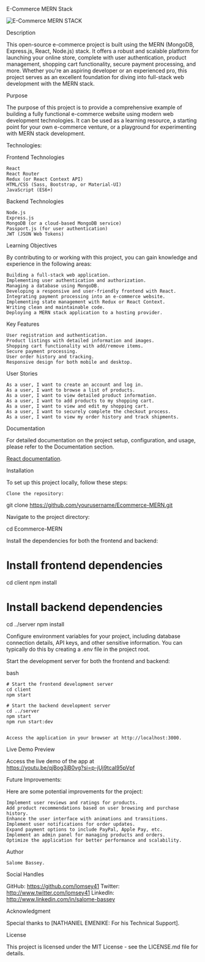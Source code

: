 E-Commerce MERN Stack

![E-Commerce MERN STACK](https://i.imgur.com/LZafZ91.png)



Description

This open-source e-commerce project is built using the MERN (MongoDB, Express.js, React, Node.js) stack. It offers a robust and scalable platform for launching your online store, complete with user authentication, product management, shopping cart functionality, secure payment processing, and more. Whether you're an aspiring developer or an experienced pro, this project serves as an excellent foundation for diving into full-stack web development with the MERN stack.


Purpose

The purpose of this project is to provide a comprehensive example of building a fully functional e-commerce website using modern web development technologies. It can be used as a learning resource, a starting point for your own e-commerce venture, or a playground for experimenting with MERN stack development.


Technologies:

Frontend Technologies

    React
    React Router
    Redux (or React Context API)
    HTML/CSS (Sass, Bootstrap, or Material-UI)
    JavaScript (ES6+)
    



Backend Technologies

    Node.js
    Express.js
    MongoDB (or a cloud-based MongoDB service)
    Passport.js (for user authentication)
    JWT (JSON Web Tokens)
    



Learning Objectives

By contributing to or working with this project, you can gain knowledge and experience in the following areas:

    Building a full-stack web application.
    Implementing user authentication and authorization.
    Managing a database using MongoDB.
    Developing a responsive and user-friendly frontend with React.
    Integrating payment processing into an e-commerce website.
    Implementing state management with Redux or React Context.
    Writing clean and maintainable code.
    Deploying a MERN stack application to a hosting provider.



Key Features

    User registration and authentication.
    Product listings with detailed information and images.
    Shopping cart functionality with add/remove items.
    Secure payment processing.
    User order history and tracking.
    Responsive design for both mobile and desktop.



User Stories

    As a user, I want to create an account and log in.
    As a user, I want to browse a list of products.
    As a user, I want to view detailed product information.
    As a user, I want to add products to my shopping cart.
    As a user, I want to view and edit my shopping cart.
    As a user, I want to securely complete the checkout process.
    As a user, I want to view my order history and track shipments.



Documentation

For detailed documentation on the project setup, configuration, and usage, please refer to the Documentation section.

[React documentation](https://reactjs.org/).



Installation

To set up this project locally, follow these steps:


    Clone the repository:

    

git clone https://github.com/yourusername/Ecommerce-MERN.git

Navigate to the project directory:



cd Ecommerce-MERN

Install the dependencies for both the frontend and backend:



# Install frontend dependencies
cd client
npm install


# Install backend dependencies
cd ../server
npm install

Configure environment variables for your project, including database connection details, API keys, and other sensitive information. You can typically do this by creating a .env file in the project root.


Start the development server for both the frontend and backend:

bash

    # Start the frontend development server
    cd client
    npm start

    # Start the backend development server
    cd ../server
    npm start
    npm run start:dev


    Access the application in your browser at http://localhost:3000.



Live Demo Preview


Access the live demo of the app at  
 https://youtu.be/qjBog3jB0vg?si=p-jUj9tcaI95pVpf


Future Improvements:

Here are some potential improvements for the project:

    Implement user reviews and ratings for products.
    Add product recommendations based on user browsing and purchase history.
    Enhance the user interface with animations and transitions.
    Implement user notifications for order updates.
    Expand payment options to include PayPal, Apple Pay, etc.
    Implement an admin panel for managing products and orders.
    Optimize the application for better performance and scalability.



Author

    Salome Bassey.

Social Handles

GitHub: https://github.com/lomsey41
Twitter: http://www.twitter.com/lomsey41
LinkedIn:  http://www.linkedin.com/in/salome-bassey



Acknowledgment

Special thanks to [NATHANIEL EMENIKE: For his Technical Support].



License

This project is licensed under the MIT License - see the LICENSE.md file for details.




